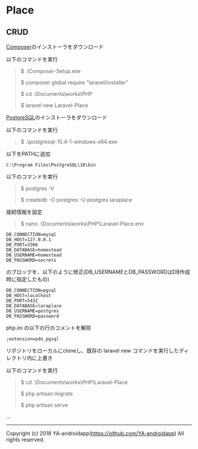# Place

## CRUD

[Composer](https://getcomposer.org/Composer-Setup.exe)のインストーラをダウンロード

以下のコマンドを実行

> $ .\Composer-Setup.exe
>
> $ composer global require "laravel/installer"
>
> $ cd .\Documents\works\PHP
>
> $ laravel new Laravel-Place

[PostgreSQL](https://www.enterprisedb.com/downloads/postgres-postgresql-downloads)のインストーラをダウンロード

以下のコマンドを実行

> $ .\postgresql-10.4-1-windows-x64.exe

以下をPATHに追加

```text
C:\Program Files\PostgreSQL\10\bin
```

以下のコマンドを実行

> $ postgres -V
>
> $ createdb -O postgres -U postgres laraplace

接続情報を設定

> $ nano .\Documents\works\PHP\Laravel-Place\.env

```text
DB_CONNECTION=mysql
DB_HOST=127.0.0.1
DB_PORT=3306
DB_DATABASE=homestead
DB_USERNAME=homestead
DB_PASSWORD=secrets
```

のブロックを、以下のように修正(DB_USERNAMEとDB_PASSWORDはDB作成時に指定したもの)

```text
DB_CONNECTION=pgsql
DB_HOST=localhost
DB_PORT=5432
DB_DATABASE=laraplace
DB_USERNAME=postgres
DB_PASSWORD=password
```

php.ini の以下の行のコメントを解除

```text
;extension=pdo_pgsql
```

リポジトリをローカルにcloneし、既存の laravel new コマンドを実行したディレクトリ内に上書き

以下のコマンドを実行

> $ cd .\Documents\works\PHP\Laravel-Place
>
> $ php artisan migrate
>
> $ php artisan serve

...

---

Copyright (c) 2018 YA-androidapp(https://github.com/YA-androidapp) All rights reserved.
